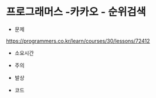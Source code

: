 # 프로그래머스 -카카오 - 순위검색

- 문제

https://programmers.co.kr/learn/courses/30/lessons/72412

- 소요시간

- 주의

- 발상

- 코드

```python

```